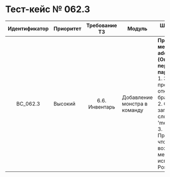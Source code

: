 # Тест-кейс № 062.3

| Идентификатор | Приоритет | Требование ТЗ | Модуль | Шаги тест-кейса | Ожидаемый результат |
| :---: | ----- | :---: | ----- | ----- | ----- |
|   BC\_062.3 |   Высокий | 6.6. Инвентарь  | Добавление монстра в команду |   **Проверка метода addToTeam (Ошибка не переданного параметра)**.  <br> 1\. Запустить проект и открыть браузер. <br> 2\. Отправить запрос без слова 'method'. <br> 3\. Проверить, что возвращает метод, используя Postman. |   **Ошибка** <br> 101 - если не передан параметр method <br> Ожидаемый ответ от сервера:<br> {"result": "error", <br>"error": { <br>"code": 101, <br>"text": "Param method not setted" <br>}}|